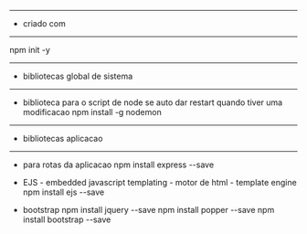 --- ---------------------------------------------------
- criado com
--- ---------------------------------------------------
npm init -y

--- ---------------------------------------------------
- bibliotecas global de sistema
--- ---------------------------------------------------
- biblioteca para o script de node se auto dar restart quando tiver uma modificacao
 npm install -g nodemon 
 
 --- ---------------------------------------------------
 - bibliotecas aplicacao
 --- ---------------------------------------------------

- para rotas da aplicacao
npm install express --save

- EJS - embedded javascript templating -  motor de html - template engine
npm install ejs --save

- bootstrap
npm install jquery --save
npm install popper --save
npm install bootstrap --save

